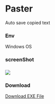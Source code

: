# Paster
Auto save copied text 



<h3> Env </h3>
Windows OS


</br> 

<h3>screenShot<h3>
<img src='http://i.imgur.com/9j40UV0.png' />


</br>
<h3> Download </h3>
<a href='https://www.mediafire.com/?5az1e9bw6inrs1n' >Download EXE File </a>
